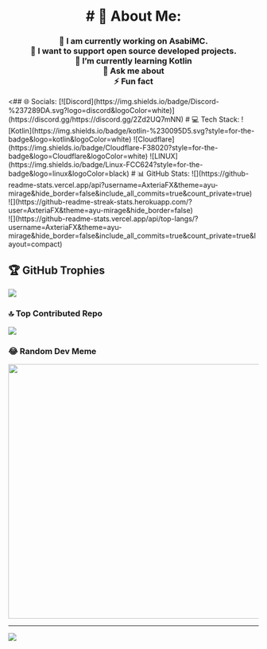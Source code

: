 <h1 align=center>
# 💫 About Me:
</h1>  
<h3 align=center>
🔭 I am currently working on AsabiMC.<br>👯 I want to support open source developed projects.<br>🌱 I’m currently learning Kotlin<br>💬 Ask me about<br>⚡ Fun fact
</h3>

<div text-align: center>
<## 🌐 Socials:
[![Discord](https://img.shields.io/badge/Discord-%237289DA.svg?logo=discord&logoColor=white)](https://discord.gg/https://discord.gg/2Zd2UQ7mNN)
</h5>
# 💻 Tech Stack:
![Kotlin](https://img.shields.io/badge/kotlin-%230095D5.svg?style=for-the-badge&logo=kotlin&logoColor=white) ![Cloudflare](https://img.shields.io/badge/Cloudflare-F38020?style=for-the-badge&logo=Cloudflare&logoColor=white) ![LINUX](https://img.shields.io/badge/Linux-FCC624?style=for-the-badge&logo=linux&logoColor=black)
# 📊 GitHub Stats:
![](https://github-readme-stats.vercel.app/api?username=AxteriaFX&theme=ayu-mirage&hide_border=false&include_all_commits=true&count_private=true)<br/>
![](https://github-readme-streak-stats.herokuapp.com/?user=AxteriaFX&theme=ayu-mirage&hide_border=false)<br/>
![](https://github-readme-stats.vercel.app/api/top-langs/?username=AxteriaFX&theme=ayu-mirage&hide_border=false&include_all_commits=true&count_private=true&layout=compact)
</div>


## 🏆 GitHub Trophies
![](https://github-profile-trophy.vercel.app/?username=AxteriaFX&theme=dracula&no-frame=false&no-bg=false&margin-w=4)

### 🔝 Top Contributed Repo
![](https://github-contributor-stats.vercel.app/api?username=AxteriaFX&limit=5&theme=monokai&combine_all_yearly_contributions=true)

### 😂 Random Dev Meme
<img src="https://rm.up.railway.app/" width="512px"/>

---
[![](https://visitcount.itsvg.in/api?id=AxteriaFX&icon=2&color=11)](https://visitcount.itsvg.in)
